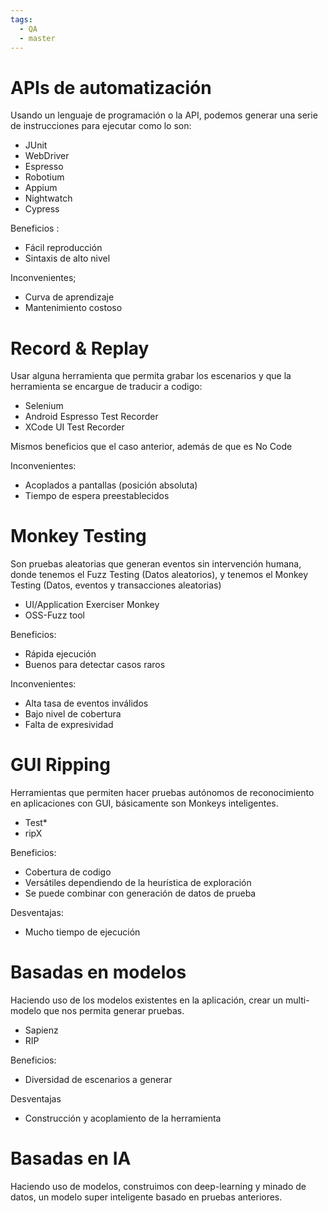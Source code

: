 ```yaml
---
tags:
  - QA
  - master
---
```

# APIs de automatización
Usando un lenguaje de programación o la API, podemos generar una serie de instrucciones para ejecutar como lo son:

- JUnit
- WebDriver
- Espresso
- Robotium
- Appium
- Nightwatch
- Cypress

Beneficios :
- Fácil reproducción
- Sintaxis de alto nivel

Inconvenientes;
- Curva de aprendizaje
- Mantenimiento costoso

# Record & Replay
Usar alguna herramienta que permita grabar los escenarios y que la herramienta se encargue de traducir a codigo:

- Selenium
- Android Espresso Test Recorder
- XCode UI Test Recorder

Mismos beneficios que el caso anterior, además de que es No Code

Inconvenientes:
- Acoplados a pantallas (posición absoluta)
- Tiempo de espera preestablecidos

# Monkey Testing
Son pruebas aleatorias que generan eventos sin intervención humana, donde tenemos el Fuzz Testing (Datos aleatorios), y tenemos el Monkey Testing (Datos, eventos y transacciones aleatorias)

- UI/Application Exerciser Monkey
- OSS-Fuzz tool

Beneficios:
- Rápida ejecución
- Buenos para detectar casos raros

Inconvenientes:
- Alta tasa de eventos inválidos
- Bajo nivel de cobertura
- Falta de expresividad

# GUI Ripping
Herramientas que permiten hacer pruebas autónomos de reconocimiento en aplicaciones con GUI, básicamente son Monkeys inteligentes.

- Test*
- ripX

Beneficios:
- Cobertura de codigo
- Versátiles dependiendo de la heurística de exploración
- Se puede combinar con generación de datos de prueba

Desventajas:
- Mucho tiempo de ejecución

# Basadas en modelos
Haciendo uso de los modelos existentes en la aplicación, crear un multi-modelo que nos permita generar pruebas.

- Sapienz
- RIP

Beneficios:
- Diversidad de escenarios a generar

Desventajas
- Construcción y acoplamiento de la herramienta

# Basadas en IA
Haciendo uso de modelos, construimos con deep-learning y minado de datos, un modelo super inteligente basado en pruebas anteriores.